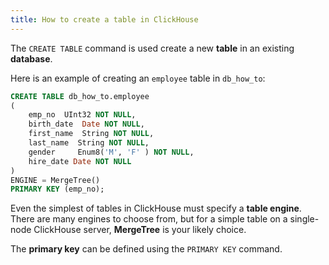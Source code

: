 ```yaml
---
title: How to create a table in ClickHouse
---
```


The `CREATE TABLE` command is used create a new **table** in an existing **database**.

Here is an example of creating an `employee` table in `db_how_to`:

```sql
CREATE TABLE db_how_to.employee
(
    emp_no  UInt32 NOT NULL,
    birth_date  Date NOT NULL,
    first_name  String NOT NULL,
    last_name  String NOT NULL,
    gender     Enum8('M', 'F' ) NOT NULL,
    hire_date Date NOT NULL
)
ENGINE = MergeTree()
PRIMARY KEY (emp_no);
```

Even the simplest of tables in ClickHouse must specify a **table engine**. There are many engines to choose from, but for a simple table on a single-node ClickHouse server, **MergeTree** is your likely choice.

The **primary key** can be defined using the `PRIMARY KEY` command.
